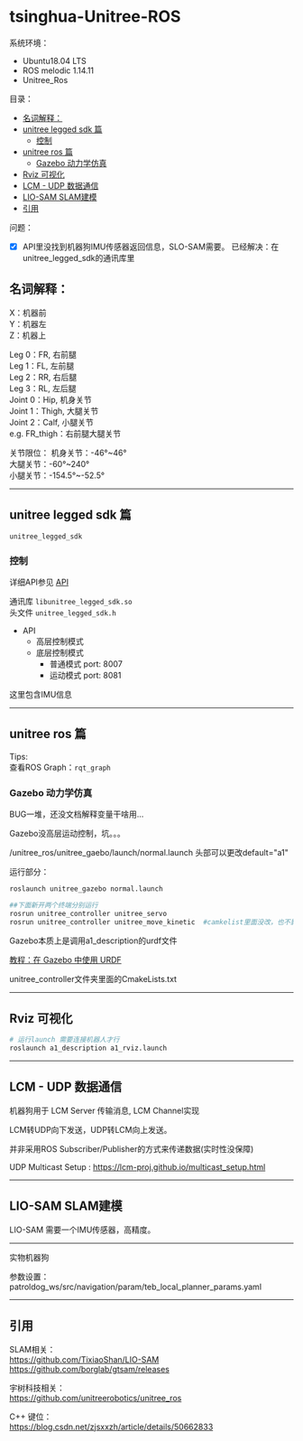 # tsinghua-Unitree-ROS

系统环境： 
- Ubuntu18.04 LTS
- ROS melodic 1.14.11
- Unitree_Ros

目录： 
<!-- - [tsinghua-Unitree-ROS](#tsinghua-unitree-ros) -->
  - [名词解释：](#名词解释)
  - [unitree legged sdk 篇](#unitree-legged-sdk-篇)
    - [控制](#控制)
  - [unitree ros 篇](#unitree-ros-篇)
    - [Gazebo 动力学仿真](#gazebo-动力学仿真)
  - [Rviz 可视化](#rviz-可视化)
  - [LCM - UDP 数据通信](#lcm---udp-数据通信)
  - [LIO-SAM SLAM建模](#lio-sam-slam建模)
  - [引用](#引用)


问题：
- [x]  API里没找到机器狗IMU传感器返回信息，SLO-SAM需要。 已经解决：在unitree_legged_sdk的通讯库里


## 名词解释：    
X：机器前   
Y：机器左   
Z：机器上   

Leg 0：FR, 右前腿   
Leg 1：FL, 左前腿   
Leg 2：RR, 右后腿       
Leg 3：RL, 左后腿   
Joint 0：Hip, 机身关节  
Joint 1：Thigh, 大腿关节    
Joint 2：Calf, 小腿关节     
e.g. FR_thigh：右前腿大腿关节   

关节限位：
机身关节：-46°~46°  
大腿关节：-60°~240°     
小腿关节：-154.5°~-52.5°        

----

## unitree legged sdk 篇

`unitree_legged_sdk`

### 控制

详细API参见 [API](/API.md)    

通讯库 `libunitree_legged_sdk.so`   
头文件 `unitree_legged_sdk.h`

* API
    * 高层控制模式
    * 底层控制模式
        * 普通模式 port: 8007
        * 运动模式 port: 8081

这里包含IMU信息

----

## unitree ros 篇

Tips:   
查看ROS Graph：`rqt_graph`     

### Gazebo 动力学仿真  

BUG一堆，还没文档解释变量干啥用...

Gazebo没高层运动控制，坑。。。

/unitree_ros/unitree_gaebo/launch/normal.launch 头部可以更改default="a1"

运行部分： 
``` bash
roslaunch unitree_gazebo normal.launch 

##下面新开两个终端分别运行
rosrun unitree_controller unitree_servo
rosrun unitree_controller unitree_move_kinetic  #camkelist里面没改，也不影响
``` 

Gazebo本质上是调用a1_description的urdf文件      

[教程：在 Gazebo 中使用 URDF](http://gazebosim.org/tutorials/?tut=ros_urdf)


unitree_controller文件夹里面的CmakeLists.txt

----

## Rviz 可视化 

``` bash
# 运行launch 需要连接机器人才行
roslaunch a1_description a1_rviz.launch
```    

----

## LCM - UDP 数据通信 

机器狗用于 LCM Server 传输消息, LCM Channel实现

LCM转UDP向下发送，UDP转LCM向上发送。 

并非采用ROS Subscriber/Publisher的方式来传递数据(实时性没保障)

UDP Multicast Setup : https://lcm-proj.github.io/multicast_setup.html

----

## LIO-SAM SLAM建模
LIO-SAM
需要一个IMU传感器，高精度。

----
实物机器狗

参数设置：
patroldog_ws/src/navigation/param/teb_local_planner_params.yaml

----

## 引用
SLAM相关：      
https://github.com/TixiaoShan/LIO-SAM   
https://github.com/borglab/gtsam/releases

宇树科技相关：      
https://github.com/unitreerobotics/unitree_ros

C++ 键位：       
https://blog.csdn.net/zjsxxzh/article/details/50662833